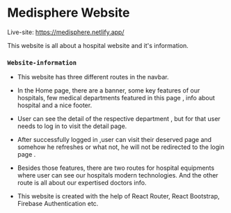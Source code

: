 # Medisphere Website

Live-site: https://medisphere.netlify.app/

This website is all about a hospital website and it's information.

### `Website-information`

- This website has three different routes in the navbar.

- In the Home page, there are a banner, some key features of our hospitals, few medical departments featured in this page , info about hospital and a nice footer.

- User can see the detail of the respective department , but for that user needs to log in to visit the detail page.

- After successfully logged in ,user can visit their deserved page and somehow he refreshes or what not, he will not be redirected to the login page .

- Besides those features, there are two routes for hospital equipments where user can see our hospitals modern technologies. And the other route is all about our expertised doctors info.

- This website is created with the help of React Router, React Bootstrap, Firebase Authentication etc.
